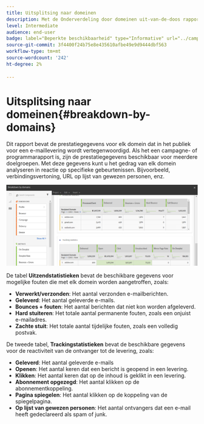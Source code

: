 ```yaml
---
title: Uitsplitsing naar domeinen
description: Met de Onderverdeling door domeinen uit-van-de-doos rapport, leer over de prestatiesgegevens van uw leveringen afhankelijk van elk van het domein van uw klant.
level: Intermediate
audience: end-user
badge: label="Beperkte beschikbaarheid" type="Informative" url="../campaign-standard-migration-home.md" tooltip="Beperkt tot gemigreerde gebruikers in Campaign Standard"
source-git-commit: 3f4400f24b75e8e435610afbe49e9d9444dbf563
workflow-type: tm+mt
source-wordcount: '242'
ht-degree: 2%

---
```


# Uitsplitsing naar domeinen{#breakdown-by-domains}

Dit rapport bevat de prestatiegegevens voor elk domein dat in het publiek voor een e-maillevering wordt vertegenwoordigd. Als het een campagne- of programmarapport is, zijn de prestatiegegevens beschikbaar voor meerdere doelgroepen. Met deze gegevens kunt u het gedrag van elk domein analyseren in reactie op specifieke gebeurtenissen. Bijvoorbeeld, verbindingsvertoning, URL op lijst van gewezen personen, enz.

![](assets/delivery_reports_6.png)

De tabel **Uitzendstatistieken** bevat de beschikbare gegevens voor mogelijke fouten die met elk domein worden aangetroffen, zoals:

* **Verwerkt/verzonden**: Het aantal verzonden e-mailberichten.
* **Geleverd**: Het aantal geleverde e-mails.
* **Bounces + fouten**: Het aantal berichten dat niet kon worden afgeleverd.
* **Hard stuiteren**: Het totale aantal permanente fouten, zoals een onjuist e-mailadres.
* **Zachte stuit**: Het totale aantal tijdelijke fouten, zoals een volledig postvak.

De tweede tabel, **Trackingstatistieken** bevat de beschikbare gegevens voor de reactiviteit van de ontvanger tot de levering, zoals:

* **Geleverd**: Het aantal geleverde e-mails
* **Openen**: Het aantal keren dat een bericht is geopend in een levering.
* **Klikken**: Het aantal keren dat op de inhoud is geklikt in een levering.
* **Abonnement opgezegd**: Het aantal klikken op de abonnementkoppeling.
* **Pagina spiegelen**: Het aantal klikken op de koppeling van de spiegelpagina.
* **Op lijst van gewezen personen**: Het aantal ontvangers dat een e-mail heeft gedeclareerd als spam of junk.
